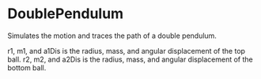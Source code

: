 # DoublePendulum

Simulates the motion and traces the path of a double pendulum.

r1, m1, and a1Dis is the radius, mass, and angular displacement of the top ball.
r2, m2, and a2Dis is the radius, mass, and angular displacement of the bottom ball.
